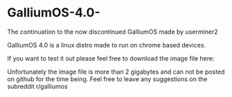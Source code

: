 # GalliumOS-4.0-
The continuation to the now discontinued GalliumOS made by userminer2

GalliumOS 4.0 is a linux distro made to run on chrome based devices.

If you want to test it out please feel free to download the image file here:

Unfortunately the image file is more than 2 gigabytes and can not be posted on github for the time being.
Feel free to leave any suggestions on the subreddit r/galliumos
